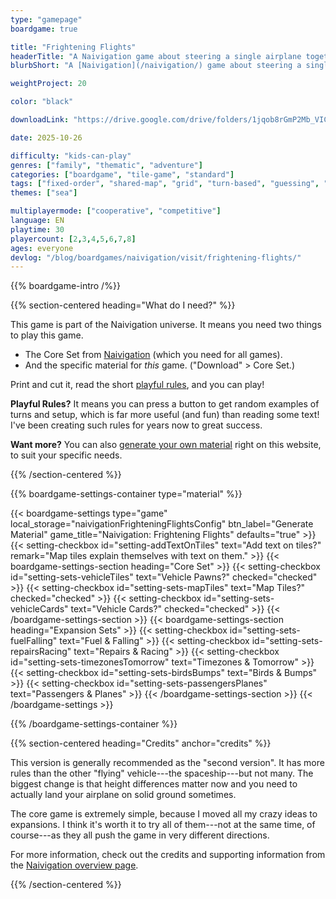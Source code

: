 ```yaml
---
type: "gamepage"
boardgame: true

title: "Frightening Flights"
headerTitle: "A Naivigation game about steering a single airplane together"
blurbShort: "A [Naivigation](/naivigation/) game about steering a single airplane together without crashing into a mountain that's surprisingly tall."

weightProject: 20

color: "black"

downloadLink: "https://drive.google.com/drive/folders/1jqob8rGmP2Mb_VIC1DzjPz1YS7r7u6T-"

date: 2025-10-26

difficulty: "kids-can-play"
genres: ["family", "thematic", "adventure"]
categories: ["boardgame", "tile-game", "standard"]
tags: ["fixed-order", "shared-map", "grid", "turn-based", "guessing", "bias", "variable-setup", "orientation", "set-collection", "high-score"]
themes: ["sea"]

multiplayermode: ["cooperative", "competitive"]
language: EN
playtime: 30
playercount: [2,3,4,5,6,7,8]
ages: everyone
devlog: "/blog/boardgames/naivigation/visit/frightening-flights/"
---
```


{{% boardgame-intro /%}}

{{% section-centered heading="What do I need?" %}}

This game is part of the Naivigation universe. It means you need two things to play this game.

* The Core Set from [Naivigation](/naivigation/) (which you need for all games).
* And the specific material for _this_ game. ("Download" > Core Set.)

Print and cut it, read the short [playful rules](rules), and you can play!

**Playful Rules?** It means you can press a button to get random examples of turns and setup, which is far more useful (and fun) than reading some text! I've been creating such rules for years now to great success.

**Want more?** You can also [generate your own material](#material) right on this website, to suit your specific needs.

{{% /section-centered %}}

{{% boardgame-settings-container type="material" %}}

{{< boardgame-settings type="game" local_storage="naivigationFrighteningFlightsConfig" btn_label="Generate Material" game_title="Naivigation: Frightening Flights" defaults="true" >}}
  {{< setting-checkbox id="setting-addTextOnTiles" text="Add text on tiles?" remark="Map tiles explain themselves with text on them." >}}
  {{< boardgame-settings-section heading="Core Set" >}}
    {{< setting-checkbox id="setting-sets-vehicleTiles" text="Vehicle Pawns?" checked="checked" >}}
    {{< setting-checkbox id="setting-sets-mapTiles" text="Map Tiles?" checked="checked" >}}
    {{< setting-checkbox id="setting-sets-vehicleCards" text="Vehicle Cards?" checked="checked" >}}
  {{< /boardgame-settings-section >}}
  {{< boardgame-settings-section heading="Expansion Sets" >}}
    {{< setting-checkbox id="setting-sets-fuelFalling" text="Fuel & Falling" >}}
    {{< setting-checkbox id="setting-sets-repairsRacing" text="Repairs & Racing" >}}
    {{< setting-checkbox id="setting-sets-timezonesTomorrow" text="Timezones & Tomorrow" >}}
    {{< setting-checkbox id="setting-sets-birdsBumps" text="Birds & Bumps" >}}
    {{< setting-checkbox id="setting-sets-passengersPlanes" text="Passengers & Planes" >}}
  {{< /boardgame-settings-section >}}
{{< /boardgame-settings >}}

{{% /boardgame-settings-container %}}

{{% section-centered heading="Credits" anchor="credits" %}}

This version is generally recommended as the "second version". It has more rules than the other "flying" vehicle---the spaceship---but not many. The biggest change is that height differences matter now and you need to actually land your airplane on solid ground sometimes.

The core game is extremely simple, because I moved all my crazy ideas to expansions. I think it's worth it to try all of them---not at the same time, of course---as they all push the game in very different directions.

For more information, check out the credits and supporting information from the [Naivigation overview page](/naivigation/).

{{% /section-centered %}}